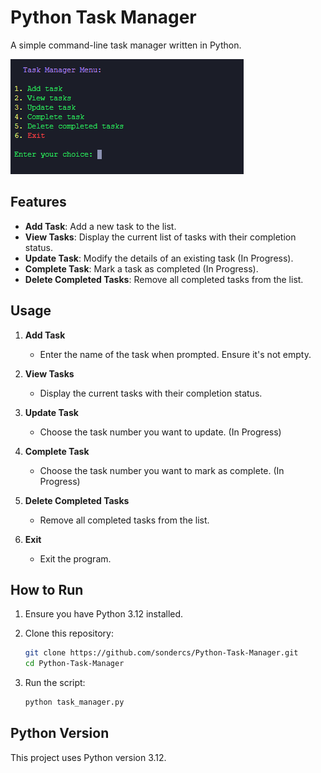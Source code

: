 # Python Task Manager

A simple command-line task manager written in Python.

![Alt Text](Screenshot.png)
## Features

- **Add Task**: Add a new task to the list.
- **View Tasks**: Display the current list of tasks with their completion status.
- **Update Task**: Modify the details of an existing task (In Progress).
- **Complete Task**: Mark a task as completed (In Progress).
- **Delete Completed Tasks**: Remove all completed tasks from the list.

## Usage

1. **Add Task**
    - Enter the name of the task when prompted. Ensure it's not empty.

2. **View Tasks**
    - Display the current tasks with their completion status.

3. **Update Task**
    - Choose the task number you want to update. (In Progress)

4. **Complete Task**
    - Choose the task number you want to mark as complete. (In Progress)

5. **Delete Completed Tasks**
    - Remove all completed tasks from the list.

6. **Exit**
    - Exit the program.

## How to Run

1. Ensure you have Python 3.12 installed.

2. Clone this repository:
    ```bash
    git clone https://github.com/sondercs/Python-Task-Manager.git
    cd Python-Task-Manager
    ```

3. Run the script:
    ```bash
    python task_manager.py
    ```

## Python Version

This project uses Python version 3.12.

    
    
